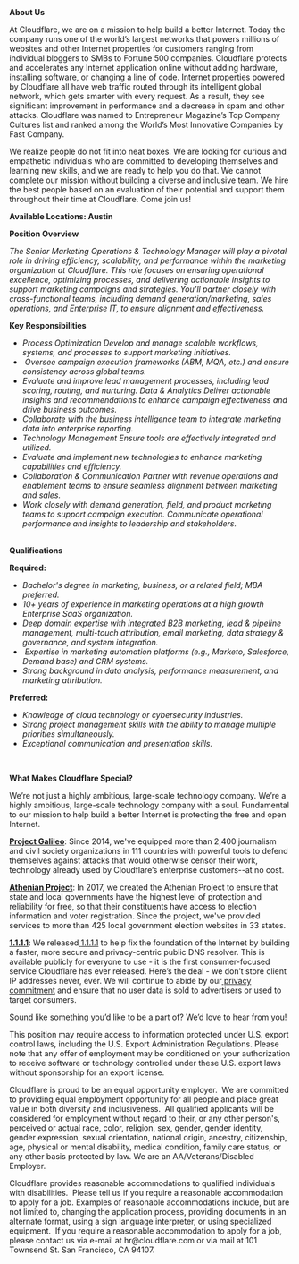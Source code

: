 <div class="content-intro">
	<div><strong>About Us</strong></div>
	<div>
		<p>At Cloudflare, we are on a mission to help build a better Internet. Today the company runs one of the world’s largest networks that powers millions of websites and other Internet properties for customers ranging from individual bloggers to SMBs to Fortune 500 companies. Cloudflare protects and accelerates any Internet application online without adding hardware, installing software, or changing a line of code. Internet properties powered by Cloudflare all have web traffic routed through its intelligent global network, which gets smarter with every request. As a result, they see significant improvement in performance and a decrease in spam and other attacks. Cloudflare was named to Entrepreneur Magazine’s Top Company Cultures list and ranked among the World’s Most Innovative Companies by Fast Company.&nbsp;</p>
		<p><span style="font-weight: 400;">We realize people do not fit into neat boxes. We are looking for curious and empathetic individuals who are committed to developing themselves and learning new skills, and we are ready to help you do that. We cannot complete our mission without building a diverse and inclusive team. We hire the best people based on an evaluation of their potential and support them throughout their time at Cloudflare. Come join us!&nbsp;</span></p>
	</div>
</div>
<p><strong>Available Locations: Austin</strong></p>
<p><strong>Position Overview</strong></p>
<p><em>The Senior Marketing Operations &amp; Technology Manager will play a pivotal role in driving efficiency, scalability, and performance within the marketing organization at Cloudflare. This role focuses on ensuring operational excellence, optimizing processes, and delivering actionable insights to support marketing campaigns and strategies. You’ll partner closely with cross-functional teams, including demand generation/marketing, sales operations, and Enterprise IT, to ensure alignment and effectiveness.</em></p>
<p><strong>Key Responsibilities</strong></p>
<ul>
	<li><em>Process Optimization&nbsp;</em><em>Develop and manage scalable workflows, systems, and processes to support marketing initiatives.</em></li>
	<li><em>&nbsp;</em><em>Oversee campaign execution frameworks (ABM, MQA, etc.) and ensure consistency across global teams. </em></li>
	<li><em>Evaluate and improve lead management processes, including lead scoring, routing, and nurturing.&nbsp;</em><em>Data &amp; Analytics </em><em>Deliver actionable insights and recommendations to enhance campaign effectiveness and drive business outcomes. </em></li>
	<li><em>Collaborate with the business intelligence team to integrate marketing data into enterprise reporting.&nbsp;</em></li>
	<li><em>Technology Management&nbsp;</em><em>Ensure tools are effectively integrated and utilized. </em></li>
	<li><em>Evaluate and implement new technologies to enhance marketing capabilities and efficiency.&nbsp;</em></li>
	<li><em>Collaboration &amp; Communication&nbsp;</em><em>Partner with revenue operations and enablement teams to ensure seamless alignment between marketing and sales. </em></li>
	<li><em>Work closely with demand generation, field, and product marketing teams to support campaign execution.&nbsp;</em><em>Communicate operational performance and insights to leadership and stakeholders.<br><br></em></li>
</ul>
<p><strong>Qualifications</strong></p>
<p><strong>Required:</strong></p>
<ul>
	<li><em>Bachelor's degree in marketing, business, or a related field; MBA preferred.</em></li>
	<li><em>10+ years of experience in marketing operations at a high growth Enterprise SaaS organization. </em></li>
	<li><em>Deep domain expertise with integrated B2B marketing, lead &amp; pipeline management, multi-touch attribution, email marketing, data strategy &amp; governance, and system integration.</em></li>
	<li><em>&nbsp;</em><em>Expertise in marketing automation platforms (e.g., Marketo, Salesforce, Demand base) and CRM systems.&nbsp;</em></li>
	<li><em>Strong background in data analysis, performance measurement, and marketing attribution.</em></li>
</ul>
<p><strong>Preferred:</strong></p>
<ul>
	<li><em>Knowledge of cloud technology or cybersecurity industries.&nbsp;</em></li>
	<li><em>Strong project management skills with the ability to manage multiple priorities simultaneously.&nbsp;</em></li>
	<li><em>Exceptional communication and presentation skills.</em></li>
</ul>
<p>&nbsp;</p>
<div class="content-conclusion">
	<p><strong>What Makes Cloudflare Special?</strong></p>
	<p><span style="font-weight: 400;">We’re not just a highly ambitious, large-scale technology company. We’re a highly ambitious, large-scale technology company with a soul. Fundamental to our mission to help build a better Internet is protecting the free and open Internet.</span></p>
	<p><a href="https://blog.cloudflare.com/protecting-free-expression-online/"><strong>Project Galileo</strong></a><span style="font-weight: 400;">: Since 2014, we've equipped more than 2,400 journalism and civil society organizations in 111 countries with powerful tools to defend themselves against attacks that would otherwise censor their work, technology already used by Cloudflare’s enterprise customers--at no cost.</span></p>
	<p><strong><a href="https://www.cloudflare.com/athenian/">Athenian Project</a></strong><span style="font-weight: 400;">: In 2017, we created the Athenian Project to ensure that state and local governments have the highest level of protection and reliability for free, so that their constituents have access to election information and voter registration. Since the project, we've provided services to more than 425 local government election websites in 33 states.</span></p>
	<p><a href="https://1.1.1.1/"><strong>1.1.1.1</strong></a><span style="font-weight: 400;">: We released</span><a href="https://1.1.1.1/"> <span style="font-weight: 400;">1.1.1.1</span></a><span style="font-weight: 400;"> to help fix the foundation of the Internet by building a faster, more secure and privacy-centric public DNS resolver. This is available publicly for everyone to use - it is the first consumer-focused service Cloudflare has ever released. Here’s the deal - we don’t store client IP addresses never, ever. We will continue to abide by our</span><a href="https://developers.cloudflare.com/1.1.1.1/privacy/public-dns-resolver"> privacy commitment</a><span style="font-weight: 400;"> and ensure that no user data is sold to advertisers or used to target consumers.</span></p>
	<p><span style="font-weight: 400;">Sound like something you’d like to be a part of? We’d love to hear from you!</span></p>
	<p><span style="font-weight: 400;">This position may require access to information protected under U.S. export control laws, including the U.S. Export Administration Regulations. Please note that any offer of employment may be conditioned on your authorization to receive software or technology controlled under these U.S. export laws without sponsorship for an export license.</span></p>
	<p><span style="font-weight: 400;">Cloudflare is proud to be an equal opportunity employer. &nbsp;We are committed to providing equal employment opportunity for all people and place great value in both diversity and inclusiveness. &nbsp;All qualified applicants will be considered for employment without regard to their, or any other person's, perceived or actual</span> <span style="font-weight: 400;">race, color, religion, sex, gender, gender identity, gender expression, sexual orientation, national origin, ancestry, citizenship, age, physical or mental disability, medical condition, family care status, or any other basis protected by law. </span><span style="font-weight: 400;">We are an AA/Veterans/Disabled Employer.</span></p>
	<p><span style="font-weight: 400;">Cloudflare provides reasonable accommodations to qualified individuals with disabilities. &nbsp;Please tell us if you require a reasonable accommodation to apply for a job. Examples of reasonable accommodations include, but are not limited to, changing the application process, providing documents in an alternate format, using a sign language interpreter, or using specialized equipment. &nbsp;If you require a reasonable accommodation to apply for a job, please contact us via e-mail at </span><span style="font-weight: 400;">hr@cloudflare.com</span><span style="font-weight: 400;"> or via mail at 101 Townsend St. San Francisco, CA 94107.</span></p>
</div>